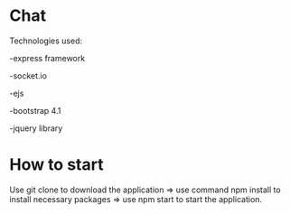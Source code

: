 # Chat
Technologies used:

-express framework

-socket.io

-ejs

-bootstrap 4.1

-jquery library

# How to start
Use git clone to download the application =>
use command npm install to install necessary packages =>
use npm start to start the application.
